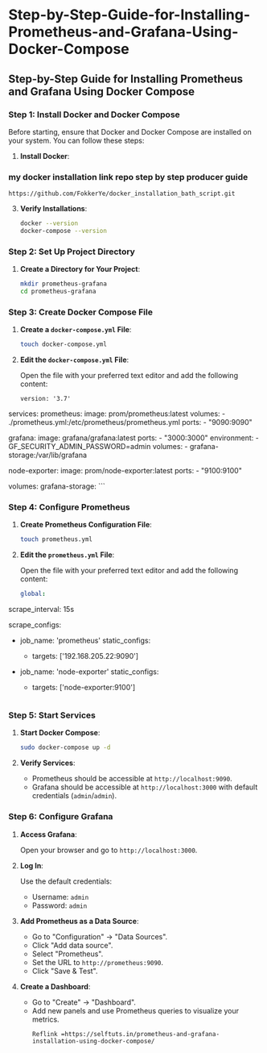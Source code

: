 # Step-by-Step-Guide-for-Installing-Prometheus-and-Grafana-Using-Docker-Compose

## Step-by-Step Guide for Installing Prometheus and Grafana Using Docker Compose

### Step 1: Install Docker and Docker Compose

Before starting, ensure that Docker and Docker Compose are installed on your system. You can follow these steps:

1. **Install Docker**:

###  my docker installation link repo step by step producer guide

```
https://github.com/FokkerYe/docker_installation_bath_script.git
```

3. **Verify Installations**:

    ```bash
    docker --version
    docker-compose --version
    ```

### Step 2: Set Up Project Directory

1. **Create a Directory for Your Project**:

    ```bash
    mkdir prometheus-grafana
    cd prometheus-grafana
    ```

### Step 3: Create Docker Compose File

1. **Create a `docker-compose.yml` File**:

    ```bash
    touch docker-compose.yml
    ```

2. **Edit the `docker-compose.yml` File**:

    Open the file with your preferred text editor and add the following content:

    ```
    version: '3.7'

services:
  prometheus:
    image: prom/prometheus:latest
    volumes:
      - ./prometheus.yml:/etc/prometheus/prometheus.yml
    ports:
      - "9090:9090"

  grafana:
    image: grafana/grafana:latest
    ports:
      - "3000:3000"
    environment:
      - GF_SECURITY_ADMIN_PASSWORD=admin
    volumes:
      - grafana-storage:/var/lib/grafana

  node-exporter:
    image: prom/node-exporter:latest
    ports:
      - "9100:9100"

volumes:
  grafana-storage:
    ```

### Step 4: Configure Prometheus

1. **Create Prometheus Configuration File**:

    ```bash
    touch prometheus.yml
    ```

2. **Edit the `prometheus.yml` File**:

    Open the file with your preferred text editor and add the following content:

    ```yaml
   global:
  scrape_interval: 15s

scrape_configs:
  - job_name: 'prometheus'
    static_configs:
      - targets: ['192.168.205.22:9090']

  - job_name: 'node-exporter'
    static_configs:
      - targets: ['node-exporter:9100']
    ```

### Step 5: Start Services

1. **Start Docker Compose**:

    ```bash
    sudo docker-compose up -d
    ```

2. **Verify Services**:

    - Prometheus should be accessible at `http://localhost:9090`.
    - Grafana should be accessible at `http://localhost:3000` with default credentials (`admin`/`admin`).

### Step 6: Configure Grafana

1. **Access Grafana**:

    Open your browser and go to `http://localhost:3000`.

2. **Log In**:

    Use the default credentials:
    - Username: `admin`
    - Password: `admin`

3. **Add Prometheus as a Data Source**:

    - Go to "Configuration" -> "Data Sources".
    - Click "Add data source".
    - Select "Prometheus".
    - Set the URL to `http://prometheus:9090`.
    - Click "Save & Test".

4. **Create a Dashboard**:

    - Go to "Create" -> "Dashboard".
    - Add new panels and use Prometheus queries to visualize your metrics.
      ```
      Reflink =https://selftuts.in/prometheus-and-grafana-installation-using-docker-compose/
      ```
